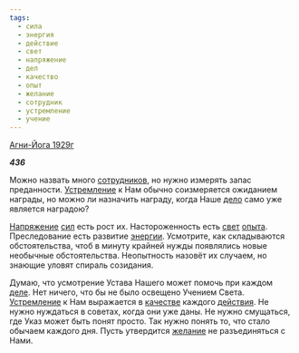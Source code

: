```yaml
---
tags:
  - сила
  - энергия
  - действие
  - свет
  - напряжение
  - дел
  - качество
  - опыт
  - желание
  - сотрудник
  - устремление
  - учение
---
```

[Агни-Йога 1929г](https://127.0.0.1:4002/agni/1929)

___436___

Можно назвать много [сотрудников](../../../tags/#сотрудник), но нужно измерять запас преданности. [Устремление](../../../tags/#устремление) к Нам обычно соизмеряется ожиданием награды, но можно ли назначить награду, когда Наше [дело](../../../tags/#дел) само уже является наградою?   

[Напряжение](../../../tags/#напряжение) [сил](../../../tags/#сила) есть рост их. Настороженность есть [свет](../../../tags/#свет) [опыта](../../../tags/#опыт). Преследование есть развитие [энергии](../../../tags/#энергия). Усмотрите, как складываются обстоятельства, чтоб в минуту крайней нужды появлялись новые необычные обстоятельства. Неопытность назовёт их случаем, но знающие уловят спираль созидания.   

Думаю, что усмотрение Устава Нашего может помочь при каждом [деле](../../../tags/#дел). Нет ничего, что бы не было освещено Учением Света. [Устремление](../../../tags/#устремление) к Нам выражается в [качестве](../../../tags/#качество) каждого [действия](../../../tags/#действие). Не нужно нуждаться в советах, когда они уже даны. Не нужно смущаться, где Указ может быть понят просто. Так нужно понять то, что стало обычаем каждого дня. Пусть утвердится [желание](../../../tags/#желание) не разъединяться с Нами.